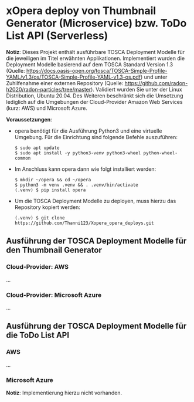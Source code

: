 # xOpera deploy von Thumbnail Generator (Microservice) bzw. ToDo List API (Serverless)

**Notiz**: Dieses Projekt enthält ausführbare TOSCA Deployment Modelle für die jeweiligen im Titel erwähnten Applikationen. Implementiert wurden die Deployment Modelle basierend auf dem TOSCA Standard Version 1.3 (Quelle: https://docs.oasis-open.org/tosca/TOSCA-Simple-Profile-YAML/v1.3/os/TOSCA-Simple-Profile-YAML-v1.3-os.pdf) und unter Zuhilfenahme einer externen Repository (Quelle: https://github.com/radon-h2020/radon-particles/tree/master). Validiert wurden Sie unter der Linux Distribution, Ubuntu 20.04. Des Weiteren beschränkt sich die Umsetzung lediglich auf die Umgebungen der Cloud-Provider Amazon Web Services (kurz: AWS) und Microsoft Azure.

**Voraussetzungen**:
* opera benötigt für die Ausführung Python3 und eine virtuelle Umgebung. Für die Einrichtung sind folgende Befehle auszuführen:
    ```
    $ sudo apt update
    $ sudo apt install -y python3-venv python3-wheel python-wheel-common
    ```

* Im Anschluss kann opera dann wie folgt installiert werden:
    ```
    $ mkdir ~/opera && cd ~/opera
    $ python3 -m venv .venv && . .venv/bin/activate    
    (.venv) $ pip install opera
    ```
    
* Um die TOSCA Deployment Modelle zu deployen, muss hierzu das Repository kopiert werden:
    ```
    (.venv) $ git clone https://github.com/Thanni123/Xopera_opera_deploys.git
    ```
    

## Ausführung der TOSCA Deployment Modelle für den Thumbnail Generator
### Cloud-Provider: AWS
...

### Cloud-Provider: Microsoft Azure
...

## Ausführung der TOSCA Deployment Modelle für die ToDo List API
### AWS
...

### Microsoft Azure
**Notiz**: Implementierung hierzu nicht vorhanden.
